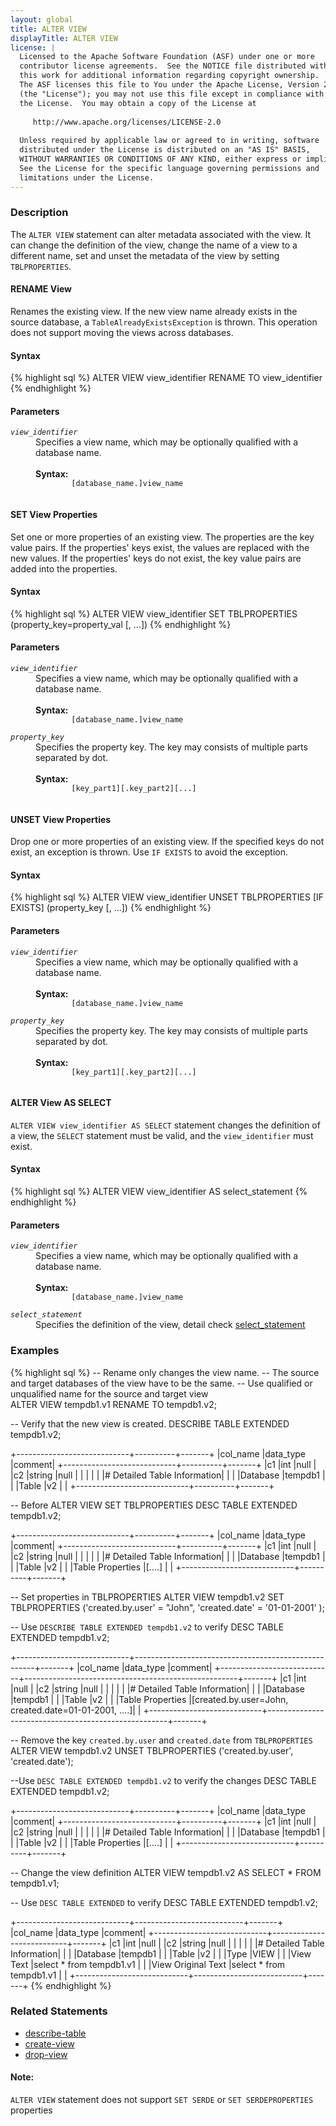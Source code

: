 ```yaml
---
layout: global
title: ALTER VIEW
displayTitle: ALTER VIEW 
license: |
  Licensed to the Apache Software Foundation (ASF) under one or more
  contributor license agreements.  See the NOTICE file distributed with
  this work for additional information regarding copyright ownership.
  The ASF licenses this file to You under the Apache License, Version 2.0
  (the "License"); you may not use this file except in compliance with
  the License.  You may obtain a copy of the License at
 
     http://www.apache.org/licenses/LICENSE-2.0
 
  Unless required by applicable law or agreed to in writing, software
  distributed under the License is distributed on an "AS IS" BASIS,
  WITHOUT WARRANTIES OR CONDITIONS OF ANY KIND, either express or implied.
  See the License for the specific language governing permissions and
  limitations under the License.
---
```


### Description

The `ALTER VIEW` statement can alter metadata associated with the view. It can change the definition of the view, change
the name of a view to a different name, set and unset the metadata of the view by setting `TBLPROPERTIES`.

#### RENAME View
Renames the existing view. If the new view name already exists in the source database, a `TableAlreadyExistsException` is thrown. This operation
does not support moving the views across databases.

#### Syntax
{% highlight sql %}
ALTER VIEW view_identifier RENAME TO view_identifier
{% endhighlight %}

#### Parameters
<dl>
  <dt><code><em>view_identifier</em></code></dt>
  <dd>
    Specifies a view name, which may be optionally qualified with a database name.<br><br>
    <b> Syntax:</b>
      <code>
        [database_name.]view_name
      </code>
  </dd>
</dl>

#### SET View Properties
Set one or more properties of an existing view. The properties are the key value pairs. If the properties' keys exist, 
the values are replaced with the new values. If the properties' keys do not exist, the key value pairs are added into
the properties.

#### Syntax
{% highlight sql %}
ALTER VIEW view_identifier SET TBLPROPERTIES (property_key=property_val [, ...])
{% endhighlight %}

#### Parameters
<dl>
  <dt><code><em>view_identifier</em></code></dt>
  <dd>
    Specifies a view name, which may be optionally qualified with a database name.<br><br>
    <b> Syntax:</b>
      <code>
        [database_name.]view_name
      </code>
  </dd>
  <dt><code><em>property_key</em></code></dt>
  <dd>
    Specifies the property key. The key may consists of multiple parts separated by dot.<br><br>
    <b>Syntax:</b>
      <code>
        [key_part1][.key_part2][...]
      </code>
  </dd>
</dl>

#### UNSET View Properties
Drop one or more properties of an existing view. If the specified keys do not exist, an exception is thrown. Use 
`IF EXISTS` to avoid the exception. 

#### Syntax
{% highlight sql %}
ALTER VIEW view_identifier UNSET TBLPROPERTIES [IF EXISTS] (property_key [, ...])
{% endhighlight %}

#### Parameters
<dl>
  <dt><code><em>view_identifier</em></code></dt>
  <dd>
    Specifies a view name, which may be optionally qualified with a database name.<br><br>
    <b> Syntax:</b>
      <code>
        [database_name.]view_name
      </code>
  </dd>
  <dt><code><em>property_key</em></code></dt>
  <dd>
    Specifies the property key. The key may consists of multiple parts separated by dot.<br><br>
    <b>Syntax:</b>
      <code>
        [key_part1][.key_part2][...]
      </code>
  </dd>
</dl>

#### ALTER View AS SELECT
`ALTER VIEW view_identifier AS SELECT` statement changes the definition of a view, the `SELECT` statement must be valid,
and the `view_identifier` must exist.

#### Syntax
{% highlight sql %}
ALTER VIEW view_identifier AS select_statement
{% endhighlight %}

#### Parameters
<dl>
  <dt><code><em>view_identifier</em></code></dt>
  <dd>
    Specifies a view name, which may be optionally qualified with a database name.<br><br>
    <b> Syntax:</b>
      <code>
        [database_name.]view_name
      </code>
  </dd>
  <dt><code><em>select_statement</em></code></dt>
  <dd>
    Specifies the definition of the view, detail check <a href="sql-ref-syntax-qry-select.html">select_statement</a>
  </dd>
</dl>

### Examples

{% highlight sql %}
-- Rename only changes the view name.
-- The source and target databases of the view have to be the same.
-- Use qualified or unqualified name for the source and target view  
ALTER VIEW tempdb1.v1 RENAME TO tempdb1.v2;

-- Verify that the new view is created.
DESCRIBE TABLE EXTENDED tempdb1.v2;

+----------------------------+----------+-------+
|col_name                    |data_type |comment|
+----------------------------+----------+-------+
|c1                          |int       |null   |
|c2                          |string    |null   |
|                            |          |       |
|# Detailed Table Information|          |       |
|Database                    |tempdb1   |       |
|Table                       |v2        |       |
+----------------------------+----------+-------+

-- Before ALTER VIEW SET TBLPROPERTIES
DESC TABLE EXTENDED tempdb1.v2;

+----------------------------+----------+-------+
|col_name                    |data_type |comment|
+----------------------------+----------+-------+
|c1                          |int       |null   |
|c2                          |string    |null   |
|                            |          |       |
|# Detailed Table Information|          |       |
|Database                    |tempdb1   |       |
|Table                       |v2        |       |
|Table Properties            |[....]    |       |
+----------------------------+----------+-------+

-- Set properties in TBLPROPERTIES
ALTER VIEW tempdb1.v2 SET TBLPROPERTIES ('created.by.user' = "John", 'created.date' = '01-01-2001' );

-- Use `DESCRIBE TABLE EXTENDED tempdb1.v2` to verify
DESC TABLE EXTENDED tempdb1.v2;

+----------------------------+-----------------------------------------------------+-------+
|col_name                    |data_type                                            |comment|
+----------------------------+-----------------------------------------------------+-------+
|c1                          |int                                                  |null   |
|c2                          |string                                               |null   |
|                            |                                                     |       |
|# Detailed Table Information|                                                     |       |
|Database                    |tempdb1                                              |       |
|Table                       |v2                                                   |       |
|Table Properties            |[created.by.user=John, created.date=01-01-2001, ....]|       |
+----------------------------+-----------------------------------------------------+-------+

-- Remove the key `created.by.user` and `created.date` from `TBLPROPERTIES`
ALTER VIEW tempdb1.v2 UNSET TBLPROPERTIES ('created.by.user', 'created.date');

--Use `DESC TABLE EXTENDED tempdb1.v2` to verify the changes
DESC TABLE EXTENDED tempdb1.v2;

+----------------------------+----------+-------+
|col_name                    |data_type |comment|
+----------------------------+----------+-------+
|c1                          |int       |null   |
|c2                          |string    |null   |
|                            |          |       |
|# Detailed Table Information|          |       |
|Database                    |tempdb1   |       |
|Table                       |v2        |       |
|Table Properties            |[....]    |       |
+----------------------------+----------+-------+

-- Change the view definition
ALTER VIEW tempdb1.v2 AS SELECT * FROM tempdb1.v1;

-- Use `DESC TABLE EXTENDED` to verify
DESC TABLE EXTENDED tempdb1.v2;

+----------------------------+---------------------------+-------+
|col_name                    |data_type                  |comment|
+----------------------------+---------------------------+-------+
|c1                          |int                        |null   |
|c2                          |string                     |null   |
|                            |                           |       |
|# Detailed Table Information|                           |       |
|Database                    |tempdb1                    |       |
|Table                       |v2                         |       |
|Type                        |VIEW                       |       |
|View Text                   |select * from tempdb1.v1   |       |
|View Original Text          |select * from tempdb1.v1   |       |
+----------------------------+---------------------------+-------+
{% endhighlight %}

### Related Statements

- [describe-table](sql-ref-syntax-aux-describe-table.html)
- [create-view](sql-ref-syntax-ddl-create-view.html)
- [drop-view](sql-ref-syntax-ddl-drop-view.html)

#### Note:

`ALTER VIEW` statement does not support `SET SERDE` or `SET SERDEPROPERTIES` properties

